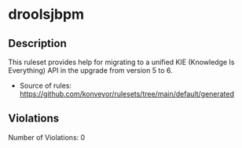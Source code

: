 # droolsjbpm
## Description
This ruleset provides help for migrating to a unified KIE (Knowledge Is Everything) API in the upgrade from version 5 to 6.
* Source of rules: https://github.com/konveyor/rulesets/tree/main/default/generated
## Violations
Number of Violations: 0
